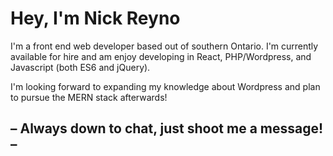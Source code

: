 <h1>Hey, I'm Nick Reyno</h1>
<p>I'm a front end web developer based out of southern Ontario. I'm currently available for hire and am enjoy developing in React, PHP/Wordpress, and Javascript (both ES6 and jQuery).</p>
<p>I'm looking forward to expanding my knowledge about Wordpress and plan to pursue the MERN stack afterwards!</p>
<h2>– Always down to chat, just shoot me a message! –</h2>
